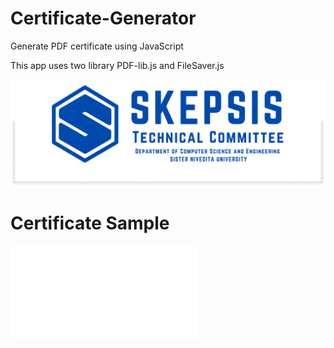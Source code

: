 # Certificate-Generator
Generate PDF certificate using JavaScript

This app uses two library PDF-lib.js and FileSaver.js

![Screenshot](./assets/images/Frame%20631642.jpg)

# Certificate Sample
![Sample pdf](./assets/cert.pdf)

